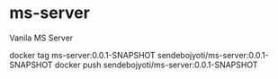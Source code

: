 # ms-server

Vanila MS Server

docker tag ms-server:0.0.1-SNAPSHOT sendebojyoti/ms-server:0.0.1-SNAPSHOT
docker push sendebojyoti/ms-server:0.0.1-SNAPSHOT